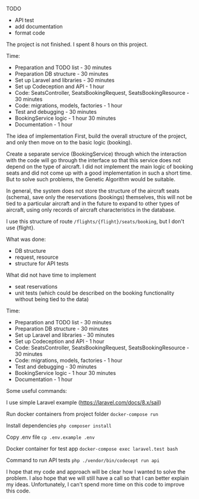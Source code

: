 TODO 
- API test
- add documentation
- format code



The project is not finished. I spent 8 hours on this project.

Time:
- Preparation and TODO list - 30 minutes
- Preparation DB structure - 30 minutes
- Set up Laravel and libraries - 30 minutes
- Set up Codeception and API - 1 hour
- Code: SeatsController, SeatsBookingRequest, SeatsBookingResource - 30 minutes
- Code: migrations, models, factories - 1 hour
- Test and debugging - 30 minutes
- BookingService logic - 1 hour 30 minutes
- Documentation - 1 hour

The idea of implementation
First, build the overall structure of the project, and only then move on to the basic logic (booking).

Create a separate service (BookingService) through which the interaction with the code will go through the interface so that this service does not depend on the type of aircraft.
I did not implement the main logic of booking seats and did not come up with a good implementation in such a short time.
But to solve such problems, the Genetic Algorithm would be suitable.

In general, the system does not store the structure of the aircraft seats (schema), save only the reservations (bookings) themselves, this will not be tied to a particular aircraft and in the future to expand to other types of aircraft, using only records of aircraft characteristics in the database.

I use this structure of route `/flights/{flight}/seats/booking`, but I don't use {flight}.

What was done:
- DB structure
- request, resource
- structure for API tests

What did not have time to implement
- seat reservations
- unit tests (which could be described on the booking functionality without being tied to the data)



Time:
- Preparation and TODO list - 30 minutes
- Preparation DB structure - 30 minutes
- Set up Laravel and libraries - 30 minutes
- Set up Codeception and API - 1 hour
- Code: SeatsController, SeatsBookingRequest, SeatsBookingResource - 30 minutes
- Code: migrations, models, factories - 1 hour
- Test and debugging - 30 minutes
- BookingService logic - 1 hour 30 minutes
- Documentation - 1 hour





Some useful commands:

I use simple Laravel example (https://laravel.com/docs/8.x/sail)

Run docker containers from project folder
`docker-compose run`

Install dependencies
`php composer install`

Copy .env file
`cp .env.example .env`

Docker container for test app
`docker-compose exec laravel.test bash`


Сommand to run API tests
`php ./vendor/bin/codecept run api`


I hope that my code and approach will be clear how I wanted to solve the problem.
I also hope that we will still have a call so that I can better explain my ideas.
Unfortunately, I can't spend more time on this code to improve this code.
